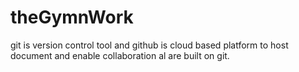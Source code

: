 # theGymnWork
git is version control tool and github is cloud based platform to host document and enable collaboration al are built on git. 
